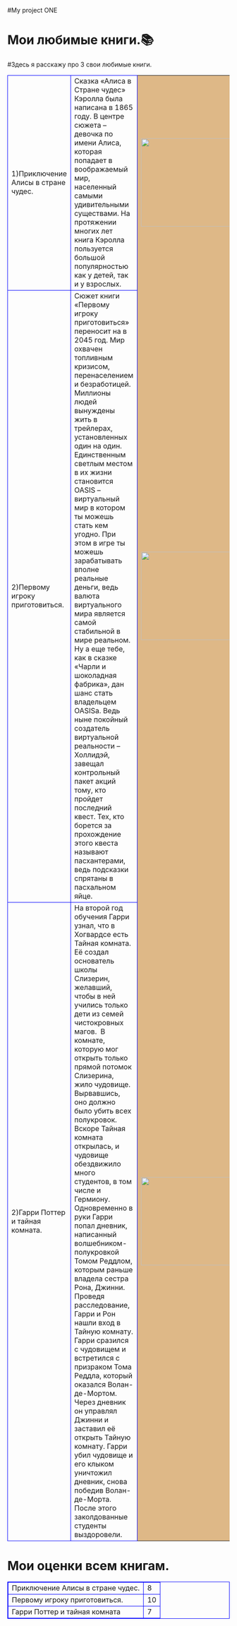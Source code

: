 #My project ONE
<html>
    <h1>Мои любимые книги.&#128218</h1>
    <table>
     #Здесь я расскажу про 3 свои любимые книги.
        <tr>
            <td style="border:1px solid blue;">1)Приключение Алисы в стране чудес.</td>
            <td style="border:1px solid blue;">Сказка «Алиса в Стране чудес» Кэролла была написана в 1865 году. В центре сюжета – девочка по имени Алиса, которая попадает в воображаемый мир, населенный самыми удивительными существами. На протяжении многих лет книга Кэролла пользуется большой популярностью как у детей, так и у взрослых.</td>
                        <td style="background-color:burlywood"><img src="https://novostihaipa.ru/wp-content/uploads/2020/09/6dbSFKjcPDIq9IO23PDd1WUqySX.jpg" width="100000px" height="200px" /></td>
        </tr>
        <tr>
            <td style="border:1px solid blue;">2)Первому игроку приготовиться.</td>
            <td style="border:1px solid blue;">Сюжет книги «Первому игроку приготовиться» переносит на в 2045 год. Мир охвачен топливным кризисом, перенаселением и безработицей. Миллионы людей вынуждены жить в трейлерах, установленных один на один. Единственным светлым местом в их жизни становится OASIS – виртуальный мир в котором ты можешь стать кем угодно. При этом в игре ты можешь зарабатывать вполне реальные деньги, ведь валюта виртуального мира является самой стабильной в мире реальном. Ну а еще тебе, как в сказке «Чарли и шоколадная фабрика», дан шанс стать владельцем OASISа. Ведь ныне покойный создатель виртуальной реальности – Холлидэй, завещал контрольный пакет акций тому, кто пройдет последний квест. Тех, кто борется за прохождение этого квеста называют пасхантерами, ведь подсказки спрятаны в пасхальном яйце.</td>  
            <td style="background-color:burlywood"><img src="https://novostihaipa.ru/wp-content/uploads/2020/09/lI4NVRow2Oe0x5frvRio5SV0SoB-scaled.jpg" width="100000px" height="200px" /></td>
        </tr>
        <tr>
        <td style="border:1px solid blue;">2)Гарри Поттер и тайная комната.</td>
        <td style="border:1px solid blue;">На второй год обучения Гарри узнал, что в Хогвардсе есть Тайная комната. Её создал основатель школы Слизерин, желавший, чтобы в ней учились только дети из семей чистокровных магов. 
В комнате, которую мог открыть только прямой потомок Слизерина, жило чудовище. Вырвавшись, оно должно было убить всех полукровок.
Вскоре Тайная комната открылась, и чудовище обездвижило много студентов, в том числе и Гермиону. Одновременно в руки Гарри попал дневник, написанный волшебником-полукровкой Томом Реддлом, которым раньше владела сестра Рона, Джинни.
Проведя расследование, Гарри и Рон нашли вход в Тайную комнату. Гарри сразился с чудовищем и встретился с призраком Тома Реддла, который оказался Волан-де-Мортом. Через дневник он управлял Джинни и заставил её открыть Тайную комнату.
Гарри убил чудовище и его клыком уничтожил дневник, снова победив Волан-де-Морта. После этого заколдованные студенты выздоровели.</td>
            <td style="background-color:burlywood"><img src="https://images.spasibovsem.ru/catalog/original/film-garri-potter-i-tajnaya-komnata-2002-otzyvy-1361473984.jpg" width="20000px" height="200px" /></td>
</tr>
</table>
</html>

<html>
    <h1>Мои оценки всем книгам.</h1>
    <table style="border:1px solid blue;">
        <tr>
            <td style="border:1px solid blue;">Приключение Алисы в стране чудес.</td>
            <td style="border:1px solid blue;"> 8 </td>
        </tr>
        <tr>
            <td style="border:1px solid blue;">Первому игроку приготовиться.</td>
            <td style="border:1px solid blue;"> 10 </td>
        </tr>
        <tr>
        <td style="border:1px solid blue;">Гарри Поттер и тайная комната</td>
        <td style="border:1px solid blue;"> 7 </td>
      </tr>
    </table>
</html>

  
        
          
